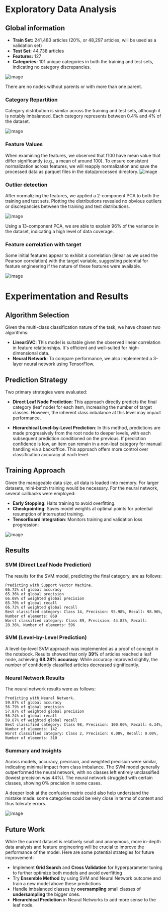 # Exploratory Data Analysis

## Global information

- **Train Set:** 241,483 articles (20%, or 48,297 articles, will be used as a validation set)
- **Test Set:** 44,738 articles
- **Features:** 127
- **Categories:** 101 unique categories in both the training and test sets, indicating no category discrepancies.

![image](https://github.com/user-attachments/assets/b6021b11-45ed-48b5-afce-665f1165166f)

There are no nodes without parents or with more than one parent.

### Category Repartition

Category distribution is similar across the training and test sets, although it is notably imbalanced. Each category represents between 0.4% and 4% of the dataset.

![image](https://github.com/user-attachments/assets/0c3dcede-21df-4999-b470-c609cdedc81c)


### Feature Values

When examining the features, we observed that f100 have mean value that differ significantly (e.g., a mean of around 100). To ensure consistent normalization across features, we will reapply normalization and save the processed data as parquet files in the data/processed directory.
![image](https://github.com/user-attachments/assets/c218e02a-7040-4d6e-938c-5ce258e21e23)


### Outlier detection

After normalizing the features, we applied a 2-component PCA to both the training and test sets. Plotting the distributions revealed no obvious outliers or discrepancies between the training and test distributions.


![image](https://github.com/user-attachments/assets/04b72de3-beee-4c14-a6c5-b12180a8a753)


Using a 13-component PCA, we are able to explain 96% of the variance in the dataset, indicating a high level of data coverage.

### Feature correlation with target

Some initial features appear to exhibit a correlation (linear as we used the Pearson correlation) with the target variable, suggesting potential for feature engineering if the nature of these features were available.

![image](https://github.com/user-attachments/assets/f557fdf5-a01c-498e-b035-793b9849b7e6)


# Experimentation and Results

## Algorithm Selection

Given the multi-class classification nature of the task, we have chosen two algorithms:

- **LinearSVC**: This model is suitable given the observed linear correlation in feature relationships. It's efficient and well-suited for high-dimensional data.
- **Neural Network**: To compare performance, we also implemented a 3-layer neural network using TensorFlow.

## Prediction Strategy

Two primary strategies were evaluated:

- **Direct Leaf Node Prediction**: This approach directly predicts the final category (leaf node) for each item, increasing the number of target classes. However, the inherent class imbalance at this level may impact performance.

- **Hierarchical Level-by-Level Prediction**: In this method, predictions are made progressively from the root node to deeper levels, with each subsequent prediction conditioned on the previous. If prediction confidence is low, an item can remain in a non-leaf category for manual handling via a backoffice. This approach offers more control over classification accuracy at each level.

## Training Approach

Given the manageable data size, all data is loaded into memory. For larger datasets, mini-batch training would be necessary. For the neural network, several callbacks were employed:
- **Early Stopping**: Halts training to avoid overfitting.
- **Checkpointing**: Saves model weights at optimal points for potential resumption of interrupted training.
- **TensorBoard Integration**: Monitors training and validation loss progression:

![image](https://github.com/user-attachments/assets/58507d4a-a855-493c-ac56-653e01f7d76a)

## Results

### SVM (Direct Leaf Node Prediction)

The results for the SVM model, predicting the final category, are as follows:

```
Predicting with Support Vector Machine.
66.72% of global accuracy
65.36% of global precision
66.08% of weighted global precision
65.70% of global recall
66.72% of weighted global recall
Best classified category: Class 14, Precision: 95.98%, Recall: 98.96%, Number of elements: 869
Worst classified category: Class 89, Precision: 44.83%, Recall: 28.36%, Number of elements: 596

```

### SVM (Level-by-Level Prediction)

A level-by-level SVM approach was implemented as a proof of concept in the notebook. Results showed that only **39%** of articles reached a leaf node, achieving **68.28% accuracy**. While accuracy improved slightly, the number of confidently classified articles decreased significantly.

### Neural Network Results

The neural network results were as follows:

```
Predicting with Neural Network.
59.87% of global accuracy
56.79% of global precision
57.87% of weighted global precision
56.24% of global recall
59.87% of weighted global recall
Best classified category: Class 98, Precision: 100.00%, Recall: 6.34%, Number of elements: 142
Worst classified category: Class 2, Precision: 0.00%, Recall: 0.00%, Number of elements: 310
```

### Summary and Insights

Across models, accuracy, precision, and weighted precision were similar, indicating minimal impact from class imbalance. The SVM model generally outperformed the neural network, with no classes left entirely unclassified (lowest precision was 44%). The neural network struggled with certain classes, showing 0% precision in some cases.

A deeper look at the confusion matrix could also help understand the mistake made: some categories could be very close in terms of content and thus tolerate errors.

![image](https://github.com/user-attachments/assets/cf4e0b64-a11c-4cc9-968f-2116b09cddef)

## Future Work

While the current dataset is relatively small and anonymous, more in-depth data analysis and feature engineering will be crucial to improve the performance of the model. Here are some potential strategies for future improvement:

- Implement **Grid Search** and **Cross Validation** for hyperparameter tuning to further optimize both models and avoid overfitting
- Try **Ensemble Method** by using SVM and Neural Network outcome and train a new model above these predictions
- Handle imbalanced classes by **oversampling** small classes of **undersampling** the bigger ones.
- **Hierarchical Prediction** in Neural Networks to add more sense to the leaf node.
